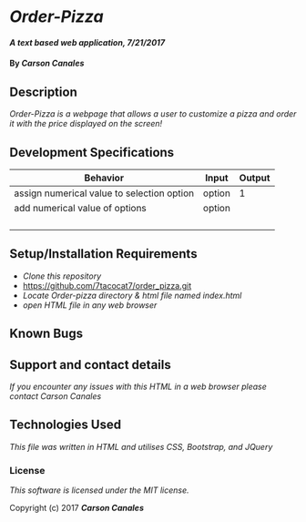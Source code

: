 # _Order-Pizza_

#### _A text based web application, 7/21/2017_

#### By _**Carson Canales**_

## Description

_Order-Pizza is a  webpage that allows a user to customize a pizza and order it with the price displayed on the screen!_

## Development Specifications


| Behavior      | Input         | Output        |
| ------------- | ------------- | ------------- |
|  assign numerical value to  selection option         |       option        |       1        |
|     add numerical value of options          |    option           |               |
|               |               |               |
|               |               |               |
|               |               |               |
|               |               |               |



## Setup/Installation Requirements

* _Clone this repository_
* https://github.com/7tacocat7/order_pizza.git
* _Locate Order-pizza directory & html file named index.html_
* _open HTML file in any web browser_


## Known Bugs



## Support and contact details

_If you encounter any issues with this HTML in a web browser please contact Carson Canales_

## Technologies Used

_This file was written in HTML and utilises CSS, Bootstrap, and JQuery_

### License

*This software is licensed under the MIT license.*

Copyright (c) 2017 **_Carson Canales_**
